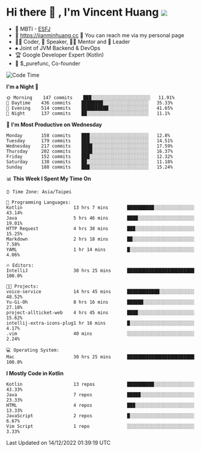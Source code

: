 # Hi there 👋 , I'm Vincent Huang ![](https://komarev.com/ghpvc/?username=Jian-Min-Huang)
- 👀 MBTI - [ESFJ](https://www.16personalities.com/esfj-personality)
- 💎 https://jianminhuang.cc 🙋 You can reach me via my personal page
- 👨‍💻 Coder, 🎤 Speaker, 👨‍🏫 Mentor and 🚀 Leader
- ♠️ Joint of JVM Backend & DevOps
- 🏆 Google Developer Expert (Kotlin)
- 💼 $_purefunc, Co-founder

<!--START_SECTION:waka-->
![Code Time](http://img.shields.io/badge/Code%20Time-1%2C324%20hrs%2053%20mins-blue)

**I'm a Night 🦉** 

```text
🌞 Morning    147 commits    ███░░░░░░░░░░░░░░░░░░░░░░   11.91% 
🌆 Daytime    436 commits    ████████░░░░░░░░░░░░░░░░░   35.33% 
🌃 Evening    514 commits    ██████████░░░░░░░░░░░░░░░   41.65% 
🌙 Night      137 commits    ██░░░░░░░░░░░░░░░░░░░░░░░   11.1%

```
📅 **I'm Most Productive on Wednesday** 

```text
Monday       158 commits    ███░░░░░░░░░░░░░░░░░░░░░░   12.8% 
Tuesday      179 commits    ███░░░░░░░░░░░░░░░░░░░░░░   14.51% 
Wednesday    217 commits    ████░░░░░░░░░░░░░░░░░░░░░   17.59% 
Thursday     202 commits    ████░░░░░░░░░░░░░░░░░░░░░   16.37% 
Friday       152 commits    ███░░░░░░░░░░░░░░░░░░░░░░   12.32% 
Saturday     138 commits    ██░░░░░░░░░░░░░░░░░░░░░░░   11.18% 
Sunday       188 commits    ███░░░░░░░░░░░░░░░░░░░░░░   15.24%

```


📊 **This Week I Spent My Time On** 

```text
⌚︎ Time Zone: Asia/Taipei

💬 Programming Languages: 
Kotlin                   13 hrs 7 mins       ██████████░░░░░░░░░░░░░░░   43.14% 
Java                     5 hrs 46 mins       ████░░░░░░░░░░░░░░░░░░░░░   19.01% 
HTTP Request             4 hrs 38 mins       ███░░░░░░░░░░░░░░░░░░░░░░   15.25% 
Markdown                 2 hrs 18 mins       ██░░░░░░░░░░░░░░░░░░░░░░░   7.58% 
YAML                     1 hr 14 mins        █░░░░░░░░░░░░░░░░░░░░░░░░   4.06%

🔥 Editors: 
IntelliJ                 30 hrs 25 mins      █████████████████████████   100.0%

🐱‍💻 Projects: 
voice-service            14 hrs 45 mins      ████████████░░░░░░░░░░░░░   48.52% 
Yu-Gi-Oh                 8 hrs 16 mins       ██████░░░░░░░░░░░░░░░░░░░   27.18% 
project-allticket-web    4 hrs 45 mins       ████░░░░░░░░░░░░░░░░░░░░░   15.62% 
intellij-extra-icons-plug1 hr 16 mins        █░░░░░░░░░░░░░░░░░░░░░░░░   4.17% 
.vim                     40 mins             ░░░░░░░░░░░░░░░░░░░░░░░░░   2.24%

💻 Operating System: 
Mac                      30 hrs 25 mins      █████████████████████████   100.0%

```

**I Mostly Code in Kotlin** 

```text
Kotlin                   13 repos            ██████████░░░░░░░░░░░░░░░   43.33% 
Java                     7 repos             █████░░░░░░░░░░░░░░░░░░░░   23.33% 
HTML                     4 repos             ███░░░░░░░░░░░░░░░░░░░░░░   13.33% 
JavaScript               2 repos             █░░░░░░░░░░░░░░░░░░░░░░░░   6.67% 
Vim Script               1 repo              ░░░░░░░░░░░░░░░░░░░░░░░░░   3.33%

```



 Last Updated on 14/12/2022 01:39:19 UTC
<!--END_SECTION:waka-->
